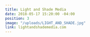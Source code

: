 ```yaml
---
title: Light and Shade Media
date: 2018-05-17 15:20:00 -04:00
position: 3
image: "/uploads/LIGHT_AND_SHADE.jpg"
link: lightandshademedia.com
---
```


